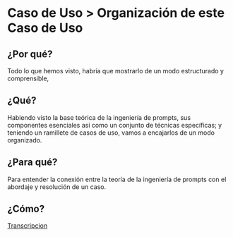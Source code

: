 # Caso de Uso > Organización de este Caso de Uso

## ¿Por qué?

Todo lo que hemos visto, habría que mostrarlo de un modo estructurado y comprensible, 

## ¿Qué?

Habiendo visto la base teórica de la ingeniería de prompts, sus componentes esenciales así como un conjunto de técnicas específicas; y teniendo un ramillete de casos de uso, vamos a encajarlos de un modo organizado.

## ¿Para qué?

Para entender la conexión entre la teoría de la ingeniería de prompts con el abordaje y resolución de un caso. 

## ¿Cómo?

[Transcripcion](https://chat.openai.com/share/0417758d-d88d-485a-9744-6e436c64f3f9)